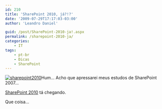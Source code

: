 ```yaml
---
id: 210
title: 'SharePoint 2010, já?!?'
date: '2009-07-29T17:17:03-03:00'
author: 'Leandro Daniel'

guid: /post/SharePoint-2010-ja!.aspx
permalink: /sharepoint-2010-ja/
categories:
    - IT
tags:
    - pt-br
    - Dicas
    - SharePoint
---
```


[![sharepoint2010](http://leandrodaniel.com/pics/WindowsLiveWriter/SharePoint2010j/30F676AD/sharepoint2010_thumb.png "sharepoint2010")](http://leandrodaniel.com/pics/WindowsLiveWriter/SharePoint2010j/15BE1DAC/sharepoint2010.png)Hum… Acho que apressarei meus estudos de SharePoint 2007…

[SharePoint 2010](http://sharepoint.microsoft.com/2010/Sneak_Peek/Pages/default "http://sharepoint.microsoft.com/2010/Sneak_Peek/Pages/default") tá chegando.

Que coisa…
